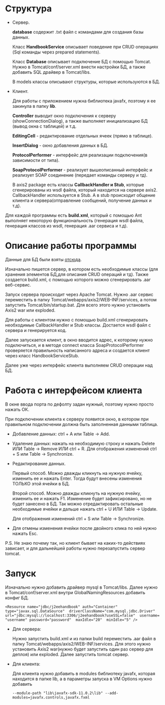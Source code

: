 # Структура 
- Сервер.

   **database** содержит .txt файл с командами для создания базы данных.
   
   Класс **HandbookService** описывает поведение при CRUD операциях (Sql команды через prepared statements). 
   
   Класс **Database** описывает подключение БД с помощью Tomcat. Нужно в Tomcat/conf/server.xml внести настройки БД, а также добавить SQL драйвер в Tomcat/libs.
   
   В models классы описывают структуры, которые используются в БД.
   
- Клиент.

   Для работы с приложением нужна библиотека javafx, поэтому я ее закинула в папку **lib**.
   
   **Controller** выводит окно подключения к серверу (showConnectionDialog), а также выполняет инициализацию БД (вывод окна с таблицей) и т.д.
   
   **EditingCell** - редактирование отдельных ячеек (прямо в таблице). 
   
   **InsertDialog** - окно добавления данных в БД.
   
   **ProtocolPerformer** - интерфейс для реализации подключения(в зависимости от типа).
   
   **SoapProtocolPerformer** - реализует вышеописанный интерфейс и реализует SOAP соединение (передает команды серверу и тд).
   
   В axis2 package есть классы **CallbackHandler и Stub**, которые сгенерированы из wsdl файла, который находится на сервере axis2. CallbackHandler используется в Stub. А в stub происходит общение клиента и сервера(отправление сообщений, получение данных и т.д).
   
 Для каждой программы есть **build.xml**, который с помощью Ant выполняет некоторую функциональность (генерация wsdl файла, генерация классов из wsdl, генерация .aar сервиса и т.д).
   
# Описание работы программы
Данные для БД были взяты [отсюда](https://ru.wikipedia.org/wiki/Jakarta_EE#Технологии).

Изначально пишется сервер, в котором есть необходимые классы (для хранения элементов БД,для описания CRUD операций и тд). Также создается build.xml, с помощью которого можно сгенерировать .aar веб-сервис.

Запуск сервера происходит через Apache Tomcat. Нужно .aar сервис переместить в папку Tomcat/webapps/axis2/WEB-INF/services, а потом запустить Tomcat/bin/startup.bat. Для всего этого нужно установить Axis2 war или exploded.

Для работы с клиентом нужно с помощью build.xml сгенерировать необходимые CallbackHandler и Stub классы. Достается wsdl файл с сервера и генерируется код.

Далее запускается клиент, в окно вводится адрес, к которому нужно подключиться, и в методе connect класса SoapProtocolPerformer проверяется правильность написанного адреса и создается клиент через класс HandbookServiceStub.

Далее уже через интерфейс клиента выполняем CRUD операции над БД.

# Работа с интерфейсом клиента
В окне ввода порта по дефолту задан нужный, поэтому нужно просто нажать ОК.

При подключении клиента к серверу появится окно, в котором при правильном подключении должна быть заполненная данными таблица.

- Добавление данных: ctrl + A или Table -> Add.
- Удаление данных: нажать на необходимую строку и нажать Delete ИЛИ Table -> Remove ИЛИ ctrl + R. Для отображения изменений ctrl + S или Table -> Synchronize.
- Редактирование данных.

    Первый способ. Можно дважды кликнуть на нужную ячейку, изменить ее и нажать Enter. Тогда будут внесены изменения ТОЛЬКО этой ячейки в БД.

    Второй способ. Можно дважды кликнуть на нужную ячейку, изменить ее и нажать F1. Изменение будет зафиксировано, но не будет занесено в БД. Так можно отредактировать остальные необходимые ячейки и дальше нажать ctrl + U ИЛИ Table -> Update. 

    Для отображения изменений ctrl + S или Table -> Synchronize.
- Для отмены изменения ячейки после двойного клика по ней нужно нажать Esc.

P.S. Не знаю почему так, но клиент бывает на каких-то действиях зависает, и для дальнейшей работы нужно перезапустить сервер tomcat. 

# Запуск
Изначально нужно добавить драйвер mysql в Tomcat/libs. Далее нужно в Tomcat/conf/server.xml внутри GlobalNamingResources добавить конфиг БД.

` <Resource name="jdbc/j2eehandbook"
  auth="Container" 
  type="javax.sql.DataSource" 
  driverClassName="com.mysql.jdbc.Driver" 
  url="jdbc:mysql://localhost:3306/j2eehandbook?useSSL=false" 
  username= "username"
  password="password" 
  maxIdle="20" 
  minIdle="5" /> `
  
      
- Для сервера:

    Нужно запустить build.xml и из папки build переместить .aar файл в папку Tomcat/webapps/axis2/WEB-INF/services. Для этого нужно установить Axis2 war(нужно будет запустить один раз сервер для деплоя) или exploded. Далее запустить tomcat сервер.

- Для клиента:

    Для клиента нужно добавить в modules библиотеку javafx, которая находится в папке lib, а в параметры запуска в VM Options нужно добавить 
    
   `--module-path "lib\javafx-sdk-11.0.2\lib" --add-modules=javafx.controls,javafx.fxml`
